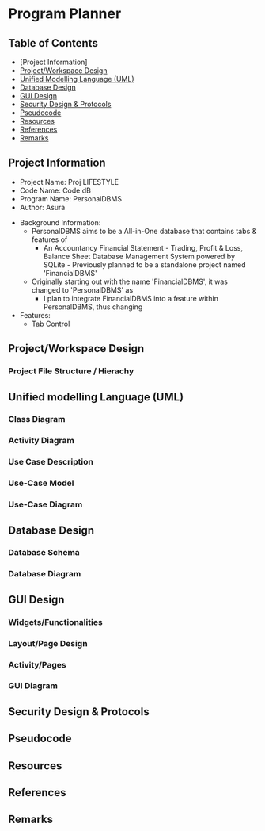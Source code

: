 # Program Planner

## Table of Contents
+ [Project Information]
+ [Project/Workspace Design](#project-workspace-design)
+ [Unified Modelling Language (UML)](#unified-modelling-language-uml)
+ [Database Design](#database-design)
+ [GUI Design](#gui-design)
+ [Security Design & Protocols](#security-design-protocol)
+ [Pseudocode](#pseudocode)
+ [Resources](#resources)
+ [References](#references)
+ [Remarks](#remarks)

## Project Information
+ Project Name: Proj LIFESTYLE
+ Code Name: Code dB
+ Program Name: PersonalDBMS
+ Author: Asura
- Background Information: 
    - PersonalDBMS aims to be a All-in-One database that contains tabs & features of
        + An Accountancy Financial Statement - Trading, Profit & Loss, Balance Sheet Database Management System powered by SQLite - Previously planned to be a standalone project named 'FinancialDBMS'
    - Originally starting out with the name 'FinancialDBMS', it was changed to 'PersonalDBMS' as 
        + I plan to integrate FinancialDBMS into a feature within PersonalDBMS, thus changing
- Features:
    - Tab Control

## Project/Workspace Design
### Project File Structure / Hierachy

## Unified modelling Language (UML)

### Class Diagram

### Activity Diagram

### Use Case Description

### Use-Case Model

### Use-Case Diagram


## Database Design

### Database Schema

### Database Diagram


## GUI Design

### Widgets/Functionalities

### Layout/Page Design

### Activity/Pages

### GUI Diagram


## Security Design & Protocols

## Pseudocode

## Resources

## References

## Remarks


